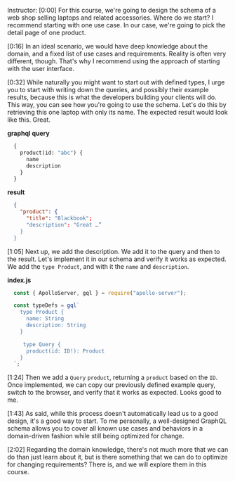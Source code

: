 Instructor: [0:00] For this course, we're going to design the schema of a web shop selling laptops and related accessories. Where do we start? I recommend starting with one use case. In our case, we're going to pick the detail page of one product.

[0:16] In an ideal scenario, we would have deep knowledge about the domain, and a fixed list of use cases and requirements. Reality is often very different, though. That's why I recommend using the approach of starting with the user interface.

[0:32] While naturally you might want to start out with defined types, I urge you to start with writing down the queries, and possibly their example results, because this is what the developers building your clients will do. This way, you can see how you're going to use the schema. Let's do this by retrieving this one laptop with only its name. The expected result would look like this. Great.

**graphql query**
``` graphql 
  {
    product(id: "abc") {
      name
      description
    }
  }
```
**result**
```json 
  {
    "product": {
      "title": "Blackbook";
      "description": "Great …”
    }
  }
```

[1:05] Next up, we add the description. We add it to the query and then to the result. Let's implement it in our schema and verify it works as expected. We add the `type Product`, and with it the `name` and `description`.

**index.js** 

```js
  const { ApolloServer, gql } = require("apollo-server");

  const typeDefs = gql`
    type Product {
      name: String
      description: String
    }

     type Query {
      product(id: ID!): Product
    }
  `;
``` 

[1:24] Then we add a `Query` `product`, returning a `product` based on the `ID`. Once implemented, we can copy our previously defined example query, switch to the browser, and verify that it works as expected. Looks good to me.

[1:43] As said, while this process doesn't automatically lead us to a good design, it's a good way to start. To me personally, a well-designed GraphQL schema allows you to cover all known use cases and behaviors in a domain-driven fashion while still being optimized for change.

[2:02] Regarding the domain knowledge, there's not much more that we can do than just learn about it, but is there something that we can do to optimize for changing requirements? There is, and we will explore them in this course.
